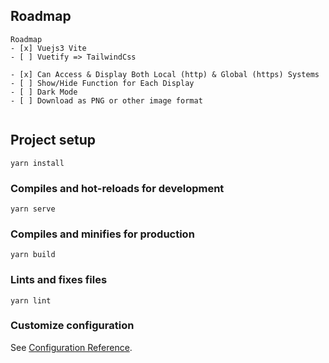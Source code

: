## Roadmap

```
Roadmap
- [x] Vuejs3 Vite
- [ ] Vuetify => TailwindCss

- [x] Can Access & Display Both Local (http) & Global (https) Systems
- [ ] Show/Hide Function for Each Display
- [ ] Dark Mode
- [ ] Download as PNG or other image format


```

## Project setup
```
yarn install
```

### Compiles and hot-reloads for development
```
yarn serve
```

### Compiles and minifies for production
```
yarn build
```

### Lints and fixes files
```
yarn lint
```

### Customize configuration
See [Configuration Reference](https://cli.vuejs.org/config/).
